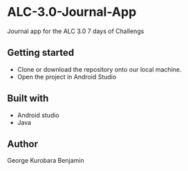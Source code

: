# ALC-3.0-Journal-App
Journal app for the ALC 3.0 7 days of Challengs

## Getting started
- Clone or download the repository onto our local machine.
- Open the project in Android Studio

## Built with
- Android studio
- Java

## Author
George Kurobara Benjamin
